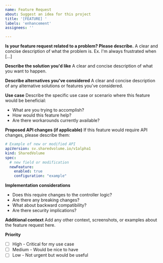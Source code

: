 ```yaml
---
name: Feature Request
about: Suggest an idea for this project
title: '[FEATURE] '
labels: 'enhancement'
assignees: ''

---
```


**Is your feature request related to a problem? Please describe.**
A clear and concise description of what the problem is. Ex. I'm always frustrated when [...]

**Describe the solution you'd like**
A clear and concise description of what you want to happen.

**Describe alternatives you've considered**
A clear and concise description of any alternative solutions or features you've considered.

**Use case**
Describe the specific use case or scenario where this feature would be beneficial:
- What are you trying to accomplish?
- How would this feature help?
- Are there workarounds currently available?

**Proposed API changes (if applicable)**
If this feature would require API changes, please describe them:

```yaml
# Example of new or modified API
apiVersion: sv.sharedvolume.io/v1alpha1
kind: SharedVolume
spec:
  # new field or modification
  newFeature:
    enabled: true
    configuration: "example"
```

**Implementation considerations**
- Does this require changes to the controller logic?
- Are there any breaking changes?
- What about backward compatibility?
- Are there security implications?

**Additional context**
Add any other context, screenshots, or examples about the feature request here.

**Priority**
- [ ] High - Critical for my use case
- [ ] Medium - Would be nice to have
- [ ] Low - Not urgent but would be useful
